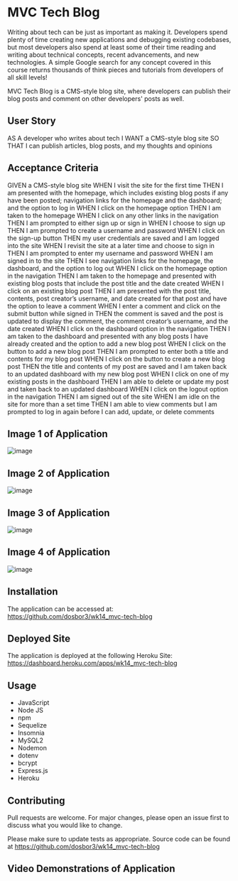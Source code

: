 # MVC Tech Blog

Writing about tech can be just as important as making it. Developers spend plenty of time creating new applications and debugging existing codebases, but most developers also spend at least some of their time reading and writing about technical concepts, recent advancements, and new technologies. A simple Google search for any concept covered in this course returns thousands of think pieces and tutorials from developers of all skill levels!

MVC Tech Blog is a CMS-style blog site, where developers can publish their blog posts and comment on other developers' posts as well.  



## User Story

AS A developer who writes about tech
I WANT a CMS-style blog site
SO THAT I can publish articles, blog posts, and my thoughts and opinions



## Acceptance Criteria

GIVEN a CMS-style blog site
WHEN I visit the site for the first time
THEN I am presented with the homepage, which includes existing blog posts if any have been posted; navigation links for the homepage and the dashboard; and the option to log in
WHEN I click on the homepage option
THEN I am taken to the homepage
WHEN I click on any other links in the navigation
THEN I am prompted to either sign up or sign in
WHEN I choose to sign up
THEN I am prompted to create a username and password
WHEN I click on the sign-up button
THEN my user credentials are saved and I am logged into the site
WHEN I revisit the site at a later time and choose to sign in
THEN I am prompted to enter my username and password
WHEN I am signed in to the site
THEN I see navigation links for the homepage, the dashboard, and the option to log out
WHEN I click on the homepage option in the navigation
THEN I am taken to the homepage and presented with existing blog posts that include the post title and the date created
WHEN I click on an existing blog post
THEN I am presented with the post title, contents, post creator’s username, and date created for that post and have the option to leave a comment
WHEN I enter a comment and click on the submit button while signed in
THEN the comment is saved and the post is updated to display the comment, the comment creator’s username, and the date created
WHEN I click on the dashboard option in the navigation
THEN I am taken to the dashboard and presented with any blog posts I have already created and the option to add a new blog post
WHEN I click on the button to add a new blog post
THEN I am prompted to enter both a title and contents for my blog post
WHEN I click on the button to create a new blog post
THEN the title and contents of my post are saved and I am taken back to an updated dashboard with my new blog post
WHEN I click on one of my existing posts in the dashboard
THEN I am able to delete or update my post and taken back to an updated dashboard
WHEN I click on the logout option in the navigation
THEN I am signed out of the site
WHEN I am idle on the site for more than a set time
THEN I am able to view comments but I am prompted to log in again before I can add, update, or delete comments



## Image 1 of Application 
![image](https://user-images.githubusercontent.com/40706088/156947359-04cc6aff-b3b9-46bd-8010-3704ac83f0ed.png)    


## Image 2 of Application 
![image](https://user-images.githubusercontent.com/40706088/156947383-22cb2814-09b1-4e3e-9b52-9f910794cb3b.png)

## Image 3 of Application 
![image](https://user-images.githubusercontent.com/40706088/156947417-92e7f4c9-0b4f-40c8-8248-f5810aaf4807.png)

## Image 4 of Application 
![image](https://user-images.githubusercontent.com/40706088/156947457-e2225785-b68f-4aca-908b-65256e968d83.png)


## Installation

The application can be accessed at:   https://github.com/dosbor3/wk14_mvc-tech-blog




## Deployed Site

The application is deployed at the following Heroku Site: https://dashboard.heroku.com/apps/wk14_mvc-tech-blog




## Usage

*  JavaScript
*  Node JS
*  npm
*  Sequelize
*  Insomnia
*  MySQL2
*  Nodemon
*  dotenv
*  bcrypt
*  Express.js
*  Heroku




## Contributing
Pull requests are welcome. For major changes, please open an issue first to discuss what you would like to change.

Please make sure to update tests as appropriate.  Source code can be found at https://github.com/dosbor3/wk14_mvc-tech-blog



## Video Demonstrations of Application
